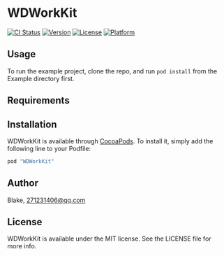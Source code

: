 # WDWorkKit

[![CI Status](http://img.shields.io/travis/Blake/WDWorkKit.svg?style=flat)](https://travis-ci.org/Blake/WDWorkKit)
[![Version](https://img.shields.io/cocoapods/v/WDWorkKit.svg?style=flat)](http://cocoapods.org/pods/WDWorkKit)
[![License](https://img.shields.io/cocoapods/l/WDWorkKit.svg?style=flat)](http://cocoapods.org/pods/WDWorkKit)
[![Platform](https://img.shields.io/cocoapods/p/WDWorkKit.svg?style=flat)](http://cocoapods.org/pods/WDWorkKit)

## Usage

To run the example project, clone the repo, and run `pod install` from the Example directory first.

## Requirements

## Installation

WDWorkKit is available through [CocoaPods](http://cocoapods.org). To install
it, simply add the following line to your Podfile:

```ruby
pod "WDWorkKit"
```

## Author

Blake, 271231406@qq.com

## License

WDWorkKit is available under the MIT license. See the LICENSE file for more info.
